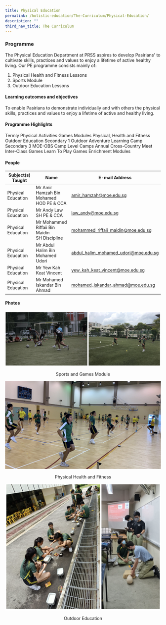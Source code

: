 ```yaml
---
title: Physical Education
permalink: /holistic-education/The-Curriculum/Physical-Education/
description: ""
third_nav_title: The Curriculum
---
```

### **Programme**

The Physical Education Department at PRSS aspires to develop Pasirians' to cultivate skills, practices and values to enjoy a lifetime of active healthy living. Our PE programme consists mainly of:

1. Physical Health and Fitness Lessons
2. Sports Module
3. Outdoor Education Lessons

#### **Learning outcomes and objectives**

To enable Pasirians to demonstrate individually and with others the physical skills, practices and values to enjoy a lifetime of active and healthy living.

#### **Programme Highlights**

Termly Physical Activities Games Modules 
Physical, Health and Fitness
Outdoor Education
Secondary 1 Outdoor Adventure Learning Camp
Secondary 3 MOE-OBS Camp 
Level Camps 
Annual Cross-Country Meet
Inter-Class Games
Learn To Play Games Enrichment Modules

#### **People**

| Subject(s) Taught | Name | E-mail Address |
| -------- | -------- | -------- |
| Physical Education  | Mr Amir Hamzah Bin Mohamed<br> HOD PE &amp; CCA | [amir_hamzah@moe.edu.sg](mailto:AMIR_HAMZAH@moe.edu.sg) |
| Physical Education | Mr Andy Law<br> SH PE &amp; CCA | [law_andy@moe.edu.sg](mailto:law_andy@moe.edu.sg) |
| Physical Education  | Mr Mohammed Riffaii Bin Maidin<br> SH Discipline | [mohammed_riffaii_maidin@moe.edu.sg](mailto:mohammed_riffaii_maidin@moe.edu.sg)|
| Physical Education  | Mr Abdul Halim Bin Mohamed Udori | [abdul_halim_mohamed_udori@moe.edu.sg](mailto:abdul_halim_mohamed_udori@moe.edu.sg)|
| Physical Education  | Mr Yew Kah Keat Vincent| [yew_kah_keat_vincent@moe.edu.sg](mailto:yew_kah_keat_vincent@moe.edu.sg)|
| Physical Education  | Mr Mohamed Iskandar Bin Ahmad | [mohamed_iskandar_ahmad@moe.edu.sg](mailto:mohamed_iskandar_ahmad@moe.edu.sg) |

#### **Photos**

![](/images/physical.png)

<center>Sports and Games Module<br>  
  
![](/images/PHF.jpeg)

<center>Physical Health and Fitness<br>
  
![](/images/physical2.png)

<center>Outdoor Education<br></center></center></center>